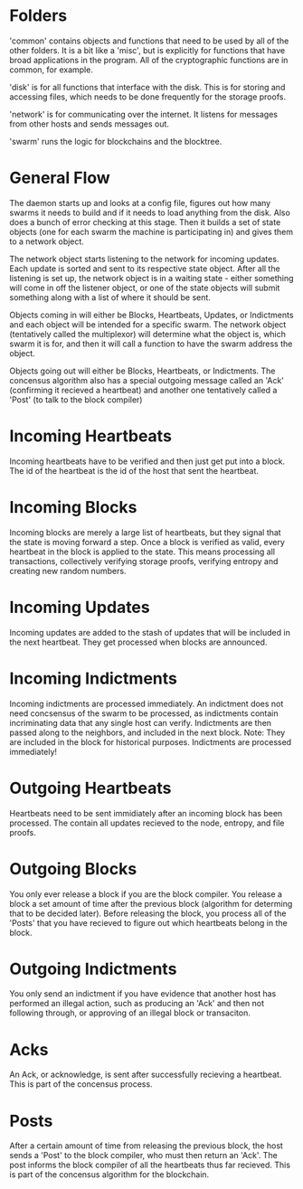 Folders
=======

'common' contains objects and functions that need to be used by all of the other folders. It is a bit like a 'misc', but is explicitly for functions that have broad applications in the program. All of the cryptographic functions are in common, for example.

'disk' is for all functions that interface with the disk. This is for storing and accessing files, which needs to be done frequently for the storage proofs.

'network' is for communicating over the internet. It listens for messages from other hosts and sends messages out.

'swarm' runs the logic for blockchains and the blocktree.

General Flow
============

The daemon starts up and looks at a config file, figures out how many swarms it needs to build and if it needs to load anything from the disk. Also does a bunch of error checking at this stage. Then it builds a set of state objects (one for each swarm the machine is participating in) and gives them to a network object.

The network object starts listening to the network for incoming updates. Each update is sorted and sent to its respective state object. After all the listening is set up, the network object is in a waiting state - either something will come in off the listener object, or one of the state objects will submit something along with a list of where it should be sent.

Objects coming in will either be Blocks, Heartbeats, Updates, or Indictments and each object will be intended for a specific swarm. The network object (tentatively called the multiplexor) will determine what the object is, which swarm it is for, and then it will call a function to have the swarm address the object.

Objects going out will either be Blocks, Heartbeats, or Indictments. The concensus algorithm also has a special outgoing message called an 'Ack' (confirming it recieved a heartbeat) and another one tentatively called a 'Post' (to talk to the block compiler)

Incoming Heartbeats
===================

Incoming heartbeats have to be verified and then just get put into a block. The id of the heartbeat is the id of the host that sent the heartbeat.

Incoming Blocks
===============

Incoming blocks are merely a large list of heartbeats, but they signal that the state is moving forward a step. Once a block is verified as valid, every heartbeat in the block is applied to the state. This means processing all transactions, collectively verifying storage proofs, verifying entropy and creating new random numbers.

Incoming Updates
================

Incoming updates are added to the stash of updates that will be included in the next heartbeat. They get processed when blocks are announced.

Incoming Indictments
====================

Incoming indictments are processed immediately. An indictment does not need concsensus of the swarm to be processed, as indictments contain incriminating data that any single host can verify. Indictments are then passed along to the neighbors, and included in the next block. Note: They are included in the block for historical purposes. Indictments are processed immediately!

Outgoing Heartbeats
===================

Heartbeats need to be sent immidiately after an incoming block has been processed. The contain all updates recieved to the node, entropy, and file proofs.

Outgoing Blocks
===============

You only ever release a block if you are the block compiler. You release a block a set amount of time after the previous block (algorithm for determing that to be decided later). Before releasing the block, you process all of the 'Posts' that you have recieved to figure out which heartbeats belong in the block.

Outgoing Indictments
====================

You only send an indictment if you have evidence that another host has performed an illegal action, such as producing an 'Ack' and then not following through, or approving of an illegal block or transaciton.

Acks
====

An Ack, or acknowledge, is sent after successfully recieving a heartbeat. This is part of the concensus process.

Posts
=====

After a certain amount of time from releasing the previous block, the host sends a 'Post' to the block compiler, who must then return an 'Ack'. The post informs the block compiler of all the heartbeats thus far recieved. This is part of the concensus algorithm for the blockchain.
